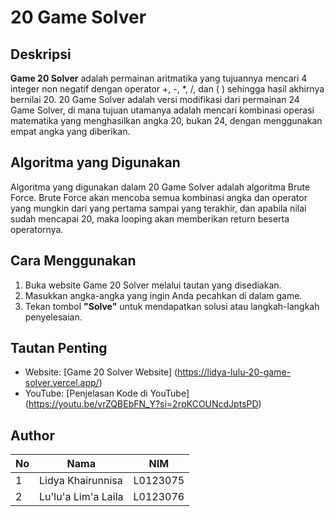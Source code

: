 # 20 Game Solver

## Deskripsi
**Game 20 Solver** adalah permainan aritmatika yang tujuannya mencari 4 integer non negatif dengan operator +, -, *, /, dan ( ) sehingga hasil akhirnya bernilai 20. 20 Game Solver adalah versi modifikasi dari permainan 24 Game Solver, di mana tujuan utamanya adalah mencari kombinasi operasi matematika yang menghasilkan angka 20, bukan 24, dengan menggunakan empat angka yang diberikan.

## Algoritma yang Digunakan
Algoritma yang digunakan dalam 20 Game Solver adalah algoritma Brute Force. Brute Force akan mencoba semua kombinasi angka dan operator yang mungkin dari yang pertama sampai yang terakhir, dan apabila nilai sudah mencapai 20, maka looping akan memberikan return beserta operatornya. 

## Cara Menggunakan
1. Buka website Game 20 Solver melalui tautan yang disediakan.
2. Masukkan angka-angka yang ingin Anda pecahkan di dalam game.
3. Tekan tombol **"Solve"** untuk mendapatkan solusi atau langkah-langkah penyelesaian.

## Tautan Penting
- Website: [Game 20 Solver Website] (https://lidya-lulu-20-game-solver.vercel.app/)
- YouTube: [Penjelasan Kode di YouTube] (https://youtu.be/vrZQBEbFN_Y?si=2rpKCOUNcdJptsPD)

## Author
| No  | Nama                 | NIM      |
| --- | -------------------- | -------- |
| 1   | Lidya Khairunnisa    | L0123075 |
| 2   | Lu'lu'a Lim'a Laila  | L0123076 |
